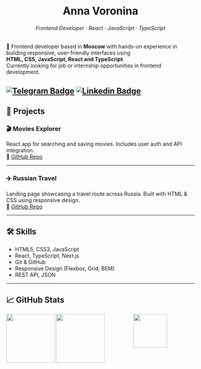 <div align="center">
  
# Anna Voronina  
###### Frontend Developer · React · JavaScript · TypeScript

</div>

🧩 Frontend developer based in **Moscow** with hands-on experience in building responsive, user-friendly interfaces using  
**HTML, CSS, JavaScript, React and TypeScript**.  
Currently looking for job or internship opportunities in frontend development.

[![Telegram Badge](https://img.shields.io/badge/Telegram-2CA5E0?style=flat-square&logo=telegram&logoColor=white)](https://t.me/Voron_in_A)
[![Linkedin Badge](https://img.shields.io/badge/-LinkedIn-blue?style=flat-square&logo=Linkedin&logoColor=white&link=https://www.linkedin.com/in/voronina-anna/)](https://www.linkedin.com/in/voronina-anna/)
---

## 🚀 Projects

### 🎬 Movies Explorer  
React app for searching and saving movies. Includes user auth and API integration.  
🔗 [GitHub Repo](https://github.com/Fronchik/movies-explorer-frontend)

---

### ✈️ Russian Travel  
Landing page showcasing a travel route across Russia. Built with HTML & CSS using responsive design.  
🔗 [GitHub Repo](https://github.com/Fronchik/russian-travel)

---

## 🛠️ Skills

- HTML5, CSS3, JavaScript  
- React, TypeScript, Next.js  
- Git & GitHub  
- Responsive Design (Flexbox, Grid, BEM)  
- REST API, JSON

---

## 📈 GitHub Stats

<a href="https://github-readme-stats.vercel.app/api?username=Fronchik&show_icons=true&theme=radical">
  <img align="left" height="130" src="https://github-readme-stats.vercel.app/api?username=Fronchik&theme=nord&hide=contribs&show_icons=true" />
  <img align="left" height="130" src="https://github-readme-stats.vercel.app/api/top-langs/?username=Fronchik&layout=compact&theme=nord" />
</a>

</div>

<div id="header" align="center">
  <img src="https://media.giphy.com/media/Oj25fisQ3zhukVWY96/giphy.gif" width="90"/>
</div>

<div id="check" align="center">  
  <img src="https://komarev.com/ghpvc/?username=Fronchik&style=flat-square&color=blue" alt=""/>
</div>
